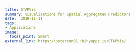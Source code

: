 ```yaml
---
title: STAPVis
summary: Visualizations for Spatial Aggregated Predictors
date:  2019-11-11
tags:
- Applications
image:
  focal_point: Smart
external_link: https://peterson91.shinyapps.io/STAPVis/
---
```


